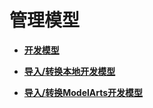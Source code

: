 # 管理模型<a name="hilens_02_0147"></a>

-   **[开发模型](开发模型.md)**  

-   **[导入/转换本地开发模型](导入-转换本地开发模型.md)**  

-   **[导入/转换ModelArts开发模型](导入-转换ModelArts开发模型.md)**  


